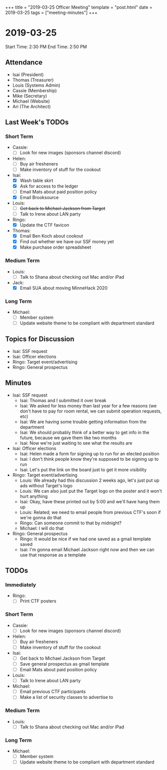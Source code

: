 +++
title = "2019-03-25 Officer Meeting"
template = "post.html"
date = 2019-03-25
tags = ["meeting-minutes"]
+++
# 2019-03-25

Start Time: 2:30 PM
End Time:   2:50 PM

## Attendance
 - Isai      (President)
 - Thomas    (Treasurer)
 - Louis     (Systems Admin)
 - Cassie    (Membership)
 - Mike      (Secretary)
 - Michael   (Website)
 - Ari       (The Architect)

## Last Week's TODOs
### Short Term
 - Cassie: 
     - [ ] Look for new images (sponsors channel discord)
 - Helen:
     - [ ] Buy air fresheners
     - [ ] Make inventory of stuff for the cookout
 - Isai:
     - [x] Wash table skirt
     - [x] Ask for access to the ledger
     - [ ] Email Mats about paid position policy
     - [x] Email Brooksource
 - Louis:
     - [ ] ~~Get back to Michael Jackson from Target~~
     - [ ] Talk to Irene about LAN party
 - Ringo:
     - [x] Update the CTF favicon
 - Thomas:
     - [x] Email Ben Koch about cookout
     - [x] Find out whether we have our SSF money yet
     - [x] Make purchase order spreadsheet
### Medium Term
 - Louis:
     - [ ] Talk to Shana about checking out Mac and/or iPad
 - Jack: 
     - [x] Email SUA about moving MinneHack 2020
### Long Term
 - Michael:
     - [ ] Member system
     - [ ] Update website theme to be compliant with department standard

## Topics for Discussion
 - Isai: SSF request
 - Isai: Officer elections
 - Ringo: Target event/advertising
 - Ringo: General prospectus

## Minutes
 - Isai: SSF request
     - Isai: Thomas and I submitted it over break
     - Isai: We asked for less money than last year for a few reasons (we don't have to pay for room rental, we can submit operation requests, etc)
     - Isai: We are having some trouble getting information from the department
     - Isai: We should probably think of a better way to get info in the future, because we gave them like two months
     - Isai: Now we're just waiting to see what the results are
 - Isai: Officer elections
     - Isai: Helen made a form for signing up to run for an elected position
     - Isai: I don't think people know they're supposed to be signing up to run
     - Isai: Let's put the link on the board just to get it more visibility
 - Ringo: Target event/advertising
     - Louis: We already had this discussion 2 weeks ago, let's just put up ads without Target's logo
     - Louis: We can also just put the Target logo on the poster and it won't hurt anything
     - Isai: Okay, have these printed out by 5:00 and we'll have hang them up
     - Louis: Related; we need to email people from previous CTF's soon if we're gonna do that
     - Ringo: Can someone commit to that by midnight?
     - Michael: I will do that
 - Ringo: General prospectus
     - Ringo: It would be nice if we had one saved as a gmail template saved
     - Isai: I'm gonna email Michael Jackson right now and then we can use that response as a template

## TODOs
### Immediately
 - Ringo:
     - [ ] Print CTF posters
### Short Term
 - Cassie: 
     - [ ] Look for new images (sponsors channel discord)
 - Helen:
     - [ ] Buy air fresheners
     - [ ] Make inventory of stuff for the cookout
 - Isai: 
     - [ ] Get back to Michael Jackson from Target
     - [ ] Save general prospectus as gmail template
     - [ ] Email Mats about paid position policy
 - Louis:
     - [ ] Talk to Irene about LAN party
 - Michael:
     - [ ] Email previous CTF participants
     - [ ] Make a list of security classes to advertise to
### Medium Term
 - Louis:
     - [ ] Talk to Shana about checking out Mac and/or iPad
### Long Term
 - Michael:
     - [ ] Member system
     - [ ] Update website theme to be compliant with department standard
